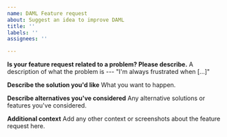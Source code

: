 ```yaml
---
name: DAML Feature request
about: Suggest an idea to improve DAML
title: ''
labels: ''
assignees: ''

---
```


**Is your feature request related to a problem? Please describe.**
A description of what the problem is --- "I'm always frustrated when [...]"

**Describe the solution you'd like**
What you want to happen.

**Describe alternatives you've considered**
Any alternative solutions or features you've considered.

**Additional context**
Add any other context or screenshots about the feature request here.
